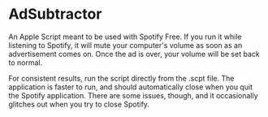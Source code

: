 # AdSubtractor
An Apple Script meant to be used with Spotify Free. If you run it while listening to Spotify, it will mute your computer's volume as soon as an advertisement comes on. Once the ad is over, your volume will be set back to normal. 

For consistent results, run the script directly from the .scpt file. The application is faster to run, and should automatically close when you quit the Spotify application. There are some issues, though, and it occasionally glitches out when you try to close Spotify. 
